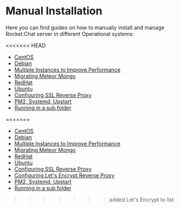 # Manual Installation

Here you can find guides on how to manually install and manage Rocket.Chat server in different Operational systems:

<<<<<<< HEAD
* [CentOS](centos.md)
* [Debian](debian.md)
* [Multiple Instances to Improve Performance](multiple-instances-to-improve-performance.md)
* [Migrating Meteor Mongo](migrating-meteor-mongo.md)
* [RedHat](redhat.md)
* [Ubuntu](./)
* [Configuring SSL Reverse Proxy](configuring-ssl-reverse-proxy.md)
* [PM2, Systemd, Upstart](pm2-systemd-upstart.md)
* [Running in a sub folder](running-in-a-sub-folder.md)

=======
- [CentOS](centos/)
- [Debian](debian/)
- [Multiple Instances to Improve Performance](multiple-instances-to-improve-performance/)
- [Migrating Meteor Mongo](migrating-meteor-mongo/)
- [RedHat](redhat/)
- [Ubuntu](ubuntu/)
- [Configuring SSL Reverse Proxy](configuring-ssl-reverse-proxy/)
- [Configuring Let's Encrypt Reverse Proxy](Lets-Encrypt-Reverse-Proxy/)
- [PM2, Systemd, Upstart](pm2-systemd-upstart/)
- [Running in a sub folder](running-in-a-sub-folder/)
>>>>>>> added Let's Encrypt to list
